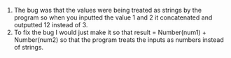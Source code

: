 1. The bug was that the values were being treated as strings by the program so when you inputted the value 1 and 2 it concatenated and outputted 12 instead of 3.
2. To fix the bug I would just make it so that result = Number(num1) + Number(num2) so that the program treats the inputs as numbers instead of strings.